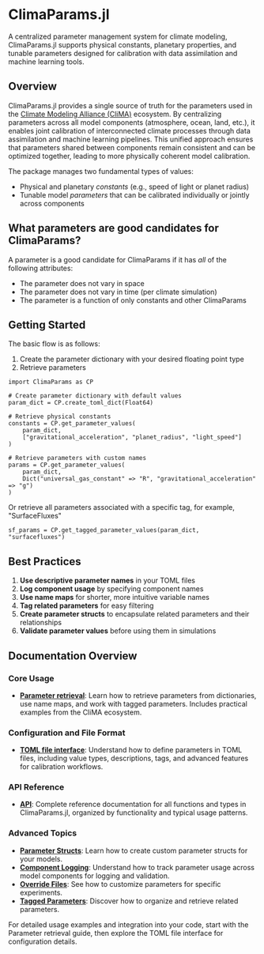 # ClimaParams.jl

A centralized parameter management system for climate modeling, ClimaParams.jl supports physical constants, planetary properties, and tunable parameters designed for calibration with data assimilation and machine learning tools.

## Overview

ClimaParams.jl provides a single source of truth for the parameters used in the [Climate Modeling Alliance (CliMA)](https://github.com/CliMA) ecosystem. By centralizing parameters across all model components (atmosphere, ocean, land, etc.), it enables joint calibration of interconnected climate processes through data assimilation and machine learning pipelines. This unified approach ensures that parameters shared between components remain consistent and can be optimized together, leading to more physically coherent model calibration.

The package manages two fundamental types of values:
- Physical and planetary *constants* (e.g., speed of light or planet radius)
- Tunable model *parameters* that can be calibrated individually or jointly across components

## What parameters are good candidates for ClimaParams?

A parameter is a good candidate for ClimaParams if it has _all_ of the following attributes:

 - The parameter does not vary in space
 - The parameter does not vary in time (per climate simulation)
 - The parameter is a function of only constants and other ClimaParams

## Getting Started

The basic flow is as follows:
1. Create the parameter dictionary with your desired floating point type
2. Retrieve parameters

```@example howto
import ClimaParams as CP

# Create parameter dictionary with default values
param_dict = CP.create_toml_dict(Float64)

# Retrieve physical constants
constants = CP.get_parameter_values(
    param_dict, 
    ["gravitational_acceleration", "planet_radius", "light_speed"]
)

# Retrieve parameters with custom names
params = CP.get_parameter_values(
    param_dict,
    Dict("universal_gas_constant" => "R", "gravitational_acceleration" => "g")
)
```
Or retrieve all parameters associated with a specific tag, for example, "SurfaceFluxes"

```@example howto
sf_params = CP.get_tagged_parameter_values(param_dict, "surfacefluxes") 
```

## Best Practices

1. **Use descriptive parameter names** in your TOML files
2. **Log component usage** by specifying component names
3. **Use name maps** for shorter, more intuitive variable names
4. **Tag related parameters** for easy filtering
5. **Create parameter structs** to encapsulate related parameters and their relationships
6. **Validate parameter values** before using them in simulations

## Documentation Overview

### Core Usage

- **[Parameter retrieval](param_retrieval.md)**: Learn how to retrieve parameters from dictionaries, use name maps, and work with tagged parameters. Includes practical examples from the CliMA ecosystem.

### Configuration and File Format

- **[TOML file interface](toml.md)**: Understand how to define parameters in TOML files, including value types, descriptions, tags, and advanced features for calibration workflows.

### API Reference

- **[API](API.md)**: Complete reference documentation for all functions and types in ClimaParams.jl, organized by functionality and typical usage patterns.

### Advanced Topics

- **[Parameter Structs](param_retrieval.md#parameter-structs)**: Learn how to create custom parameter structs for your models.
- **[Component Logging](param_retrieval.md#component-logging)**: Understand how to track parameter usage across model components for logging and validation.
- **[Override Files](toml.md#override-files)**: See how to customize parameters for specific experiments.
- **[Tagged Parameters](param_retrieval.md#tagged-parameters)**: Discover how to organize and retrieve related parameters.

For detailed usage examples and integration into your code, start with the Parameter retrieval guide, then explore the TOML file interface for configuration details.
